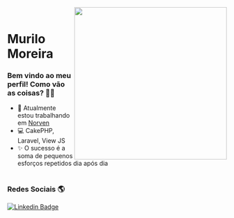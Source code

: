 <img align="right" src="https://raw.githubusercontent.com/MicaelliMedeiros/micaellimedeiros/master/image/computer-illustration.png" width="350"/>

<br/>


# Murilo Moreira 

### Bem vindo ao meu perfil! Como vão as coisas? 👋😎

- 💼 Atualmente estou trabalhando em [Norven](https://norven.com.br/)
- 💻 CakePHP, Laravel, View JS
- ✨ O sucesso é a soma de pequenos esforços repetidos dia após dia

#

### Redes Sociais 🌎

[![Linkedin Badge](https://img.shields.io/badge/-LinkedIn-blue?style=flat-square&logo=Linkedin&logoColor=white&link=https://www.linkedin.com/in/isadora-rodrigues-stangarlin-48402b141/)](https://www.linkedin.com/in/murilo-jose/)
